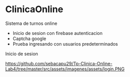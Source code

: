 # ClinicaOnline

Sistema de turnos online

- Inicio de sesion con firebase autenticacion
- Captcha google
- Prueba ingresando con usuarios predeterminados


Inicio de sesion

https://github.com/sebacapu29/Tp-Clinica-Online-Lab4/tree/master/src/assets/imagenes/assets/login.PNG
